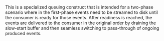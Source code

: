 This is a specialized queuing construct that is intended for a two-phase
scenario where in the first-phase events need to be streamed to disk until the
consumer is ready for those events. After readiness is reached, the events are
delivered to the consumer in the original order by draining the slow-start
buffer and then seamless switching to pass-through of ongoing produced events.
